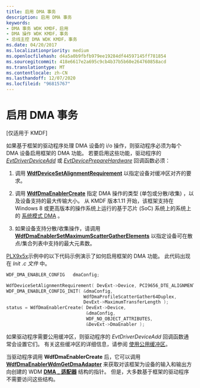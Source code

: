 ```yaml
---
title: 启用 DMA 事务
description: 启用 DMA 事务
keywords:
- DMA 事务 WDK KMDF，启用
- DMA 操作 WDK KMDF，事务
- 总线主控 DMA WDK KMDF，事务
ms.date: 04/20/2017
ms.localizationpriority: medium
ms.openlocfilehash: d4a5a0b9fbfb979ee19284df44597145ff781854
ms.sourcegitcommit: 418e6617e2a695c9cb4b37b5b60e264760858acd
ms.translationtype: MT
ms.contentlocale: zh-CN
ms.lasthandoff: 12/07/2020
ms.locfileid: "96815767"
---
```

# <a name="enabling-dma-transactions"></a>启用 DMA 事务


\[仅适用于 KMDF\]




如果基于框架的驱动程序处理 DMA 设备的 i/o 操作，则驱动程序必须为每个 DMA 设备启用框架的 DMA 功能。 若要启用这些功能，驱动程序的 [*EvtDriverDeviceAdd*](/windows-hardware/drivers/ddi/wdfdriver/nc-wdfdriver-evt_wdf_driver_device_add) 或 [*EvtDevicePrepareHardware*](/windows-hardware/drivers/ddi/wdfdevice/nc-wdfdevice-evt_wdf_device_prepare_hardware) 回调函数必须：

1.  调用 [**WdfDeviceSetAlignmentRequirement**](/windows-hardware/drivers/ddi/wdfdevice/nf-wdfdevice-wdfdevicesetalignmentrequirement) 以指定设备对缓冲区对齐的要求。

2.  调用 [**WdfDmaEnablerCreate**](/windows-hardware/drivers/ddi/wdfdmaenabler/nf-wdfdmaenabler-wdfdmaenablercreate) 指定 DMA 操作的类型 (单包或分散/收集) ，以及设备支持的最大传输大小。 从 KMDF 版本1.11 开始，该框架支持在 Windows 8 或更高版本的操作系统上运行的基于芯片 (SoC) 系统上的系统上的 [系统模式 DMA](supporting-system-mode-dma.md) 。

3.  如果设备支持分散/收集操作，请调用 [**WdfDmaEnablerSetMaximumScatterGatherElements**](/windows-hardware/drivers/ddi/wdfdmaenabler/nf-wdfdmaenabler-wdfdmaenablersetmaximumscattergatherelements) 以指定设备可在散点/集合列表中支持的最大元素数。

[PLX9x5x](/samples/browse/)示例中的以下代码示例演示了如何启用框架的 DMA 功能。 此代码出现在 *Init .c 文件* 中。

```cpp
WDF_DMA_ENABLER_CONFIG   dmaConfig;

WdfDeviceSetAlignmentRequirement( DevExt->Device, PCI9656_DTE_ALIGNMENT_16 );
WDF_DMA_ENABLER_CONFIG_INIT( &dmaConfig,
                             WdfDmaProfileScatterGather64Duplex,
                             DevExt->MaximumTransferLength );
status = WdfDmaEnablerCreate( DevExt->Device,
                              &dmaConfig, 
                              WDF_NO_OBJECT_ATTRIBUTES,
                              &DevExt->DmaEnabler );
```

如果驱动程序需要公用缓冲区，则驱动程序的 *EvtDriverDeviceAdd* 回调函数通常会设置它们。 有关这些缓冲区的详细信息，请参阅 [使用公用缓冲区](using-common-buffers.md)。

当驱动程序调用 **WdfDmaEnablerCreate** 后，它可以调用 [**WdfDmaEnablerWdmGetDmaAdapter**](/windows-hardware/drivers/ddi/wdfdmaenabler/nf-wdfdmaenabler-wdfdmaenablerwdmgetdmaadapter) 来获取对该框架为设备的输入和输出方向创建的 WDM [**DMA \_ 适配器**](/windows-hardware/drivers/ddi/wdm/ns-wdm-_dma_adapter) 结构的指针。 但是，大多数基于框架的驱动程序不需要访问这些结构。
